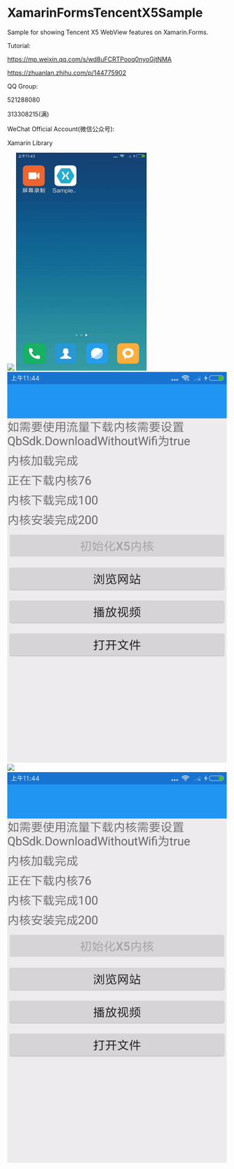 # XamarinFormsTencentX5Sample 
Sample for showing Tencent X5 WebView features on Xamarin.Forms.

Tutorial:

https://mp.weixin.qq.com/s/wd8uFCRTPooq0nyoGjtNMA

https://zhuanlan.zhihu.com/p/144775902

QQ Group:

521288080

313308215(满)

WeChat Official Account(微信公众号):

Xamarin Library

<img src="https://github.com/jingliancui/XamarinFormsTencentX5Sample/blob/master/Images/wechatqrcode.jpg?raw=true"/>

<img src="https://github.com/jingliancui/XamarinFormsTencentX5Sample/blob/master/Images/LoadLib.gif?raw=true" width="300" height="500"/>

<img src="https://github.com/jingliancui/XamarinFormsTencentX5Sample/blob/master/Images/ServeNet.gif?raw=true"/>

<img src="https://github.com/jingliancui/XamarinFormsTencentX5Sample/blob/master/Images/PlayVideo.gif?raw=true"/>

<img src="https://github.com/jingliancui/XamarinFormsTencentX5Sample/blob/master/Images/OpenFile.gif?raw=true"/>
